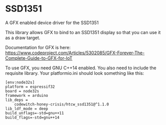 # SSD1351

A GFX enabled device driver for the SSD1351

This library allows GFX to bind to an SSD1351 display so that you can use it as a draw target.

Documentation for GFX is here: https://www.codeproject.com/Articles/5302085/GFX-Forever-The-Complete-Guide-to-GFX-for-IoT

To use GFX, you need GNU C++14 enabled. You also need to include the requisite library. Your platformio.ini should look something like this:

```
[env:node32s]
platform = espressif32
board = node32s
framework = arduino
lib_deps = 
	codewitch-honey-crisis/htcw_ssd1351@^1.1.0
lib_ldf_mode = deep
build_unflags=-std=gnu++11
build_flags=-std=gnu++14
```